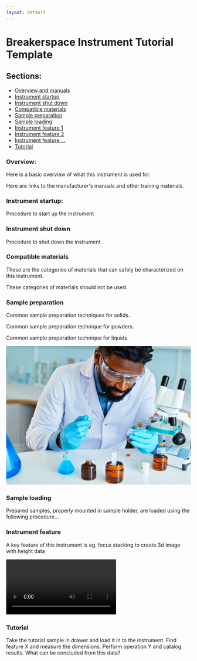 ```yaml
---
layout: default
---
```

# Breakerspace Instrument Tutorial Template

## Sections:

* [Overview and manuals](#overview)
* [Instrument startup](#startup)
* [Instrument shut down](#shutdown)
* [Compatible materials](#materials)
* [Sample preparation](#sample-prep)
* [Sample loading](#loading)
* [Instrument feature 1](#feature1)
* [Instrument feature 2](#feature2)
* [Instrument feature....](#feature...)
* [Tutorial](#tutorial)

### <a name="overview"></a> Overview:

Here is a basic overview of what this instrument is used for.

Here are links to the manufacturer's manuals and other training materials.

### <a name="startup"></a> Instrument startup:

Procedure to start up the instrument

### <a name="shutdown"></a> Instrument shut down

Procedure to shut down the instrument

### <a name="materials"></a> Compatible materials

These are the categories of materials that can safely be characterized on this instrument.

These categories of materials should not be used.

### <a name="sample-prep"></a> Sample preparation

Common sample preparation techniques for solids.

Common sample preparation technique for powders.

Common sample preparation technique for liquids.

![AI generated scientist preparing sample](../assets/img/ai-scientist.JPG)

### <a name="loading"></a> Sample loading

Prepared samples, properly mounted in sample holder, are loaded using the following procedure...

### <a name="feature1"></a> Instrument feature

A key feature of this instrument is eg. focus stacking to create 3d image with height data

![video test](../assets/video/raman-display-flip.MOV)

### <a name="tutorial"></a> Tutorial

Take the tutorial sample in drawer and load it in to the instrument. Find feature X and measure the dimensions. Perform operation Y and catalog results. What can be concluded from this data?